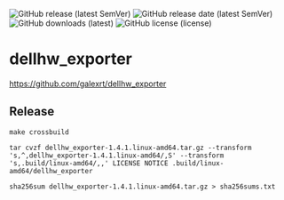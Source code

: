 ![GitHub release (latest SemVer)](https://img.shields.io/github/v/release/topicus-education-ops/dellhw_exporter?label=release)
![GitHub release date (latest SemVer)](https://img.shields.io/github/release-date/topicus-education-ops/dellhw_exporter?label=release%20date)
![GitHub downloads (latest)](https://img.shields.io/github/downloads/topicus-education-ops/dellhw_exporter/latest/total?label=downloads)
![GitHub license (license)](https://img.shields.io/github/license/galexrt/dellhw_exporter?label=license)
# dellhw_exporter

https://github.com/galexrt/dellhw_exporter

## Release
```
make crossbuild

tar cvzf dellhw_exporter-1.4.1.linux-amd64.tar.gz --transform 's,^,dellhw_exporter-1.4.1.linux-amd64/,S' --transform 's,.build/linux-amd64/,,' LICENSE NOTICE .build/linux-amd64/dellhw_exporter

sha256sum dellhw_exporter-1.4.1.linux-amd64.tar.gz > sha256sums.txt
```
